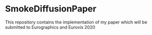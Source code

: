 # SmokeDiffusionPaper
This repository contains the implementation of my paper which will be submitted to Eurographics and Eurovis 2020
